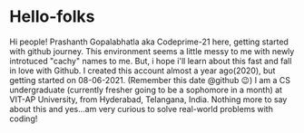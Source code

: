 # Hello-folks

Hi people! Prashanth Gopalabhatla aka Codeprime-21 here, getting started with github journey. This environment seems a little messy to me with newly introtuced "cachy" names to me.
But, i hope i'll learn about this fast and fall in love with Github.
I created this account almost a year ago(2020), but getting started on 08-06-2021. (Remember this date @github 😉)
I am a CS undergraduate (currently fresher going to be a sophomore in a month) at VIT-AP University, from Hyderabad, Telangana, India.
Nothing more to say about this and yes...am very curious to solve real-world problems with coding!
